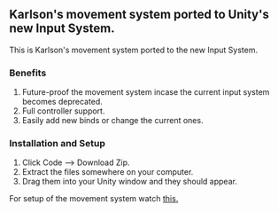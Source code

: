## Karlson's movement system ported to Unity's new Input System.

This is Karlson's movement system ported to the new Input System.

### Benefits
1. Future-proof the movement system incase the current input system becomes deprecated.
2. Full controller support.
3. Easily add new binds or change the current ones.

### Installation and Setup
1. Click Code --> Download Zip.
2. Extract the files somewhere on your computer.
3. Drag them into your Unity window and they should appear.

For setup of the movement system watch [this.](https://youtu.be/XAC8U9-dTZU)
